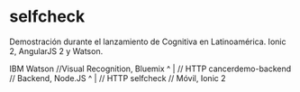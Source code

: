 # selfcheck
Demostración durante el lanzamiento de Cognitiva en Latinoamérica. Ionic 2, AngularJS 2 y Watson.

IBM Watson             //Visual Recognition, Bluemix
  ^
  |                    // HTTP
cancerdemo-backend     // Backend, Node.JS
  ^
  |                    // HTTP
selfcheck              // Móvil, Ionic 2
